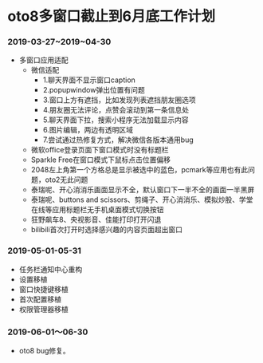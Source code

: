 # oto8多窗口截止到6月底工作计划

### 2019-03-27~2019~04-30
  - 多窗口应用适配
    - 微信适配
      - 1.聊天界面不显示窗口caption
      - 2.popupwindow弹出位置有问题
      - 3.窗口上方有遮挡，比如发现列表遮挡朋友圈选项
      - 4.朋友圈无法评论，点赞会滚动到第一条信息处
      - 5.聊天界面下拉，搜索小程序无法加载显示内容
      - 6.图片编辑，两边有透明区域
      - 7.尝试通过热修复方式，解决微信各版本通用bug
    - 微软office登录页面下窗口模式时没有标题栏
    - Sparkle Free在窗口模式下鼠标点击位置偏移
    - 2048左上角第一个方格总是显示被选中的蓝色，pcmark等应用也有此问题，oto2无此问题
    - 泰瑞呢、开心消消乐画面显示不全，默认窗口下一半不全的画面一半黑屏
    - 泰瑞呢、buttons and scissors、剪绳子、开心消消乐、模拟炒股、学堂在线等应用标题栏无手机桌面模式切换按钮
    - 狂野飙车8、央视影音、佳能打印打开闪退
    - bilibili首次打开时选择感兴趣的内容页面超出窗口
    
### 2019-05-01-05-31
  - 任务栏通知中心重构
  - 设置移植
  - 窗口快捷键移植
  - 首次配置移植
  - 权限管理器移植


### 2019-06-01～06-30
  - oto8 bug修复。
